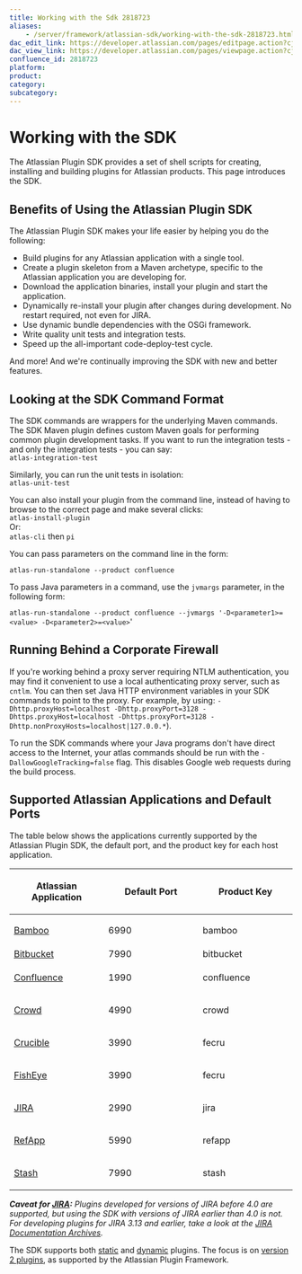 ```yaml
---
title: Working with the Sdk 2818723
aliases:
    - /server/framework/atlassian-sdk/working-with-the-sdk-2818723.html
dac_edit_link: https://developer.atlassian.com/pages/editpage.action?cjm=wozere&pageId=2818723
dac_view_link: https://developer.atlassian.com/pages/viewpage.action?cjm=wozere&pageId=2818723
confluence_id: 2818723
platform:
product:
category:
subcategory:
---
```

# Working with the SDK

The Atlassian Plugin SDK provides a set of shell scripts for creating, installing and building plugins for Atlassian products. This page introduces the SDK.

## Benefits of Using the Atlassian Plugin SDK

The Atlassian Plugin SDK makes your life easier by helping you do the following:

-   Build plugins for any Atlassian application with a single tool.
-   Create a plugin skeleton from a Maven archetype, specific to the Atlassian application you are developing for.
-   Download the application binaries, install your plugin and start the application.
-   Dynamically re-install your plugin after changes during development. No restart required, not even for JIRA.
-   Use dynamic bundle dependencies with the OSGi framework.
-   Write quality unit tests and integration tests.
-   Speed up the all-important code-deploy-test cycle.

And more! And we're continually improving the SDK with new and better features.

## Looking at the SDK Command Format

The SDK commands are wrappers for the underlying Maven commands. The SDK Maven plugin defines custom Maven goals for performing common plugin development tasks. If you want to run the integration tests - and only the integration tests - you can say:  
`atlas-integration-test`

Similarly, you can run the unit tests in isolation:  
`atlas-unit-test`

You can also install your plugin from the command line, instead of having to browse to the correct page and make several clicks:  
`atlas-install-plugin`  
Or:  
`atlas-cli` then `pi`

You can pass parameters on the command line in the form:

`atlas-run-standalone --product confluence`

To pass Java parameters in a command, use the `jvmargs` parameter, in the following form: 

`atlas-run-standalone --product confluence --jvmargs '-D<parameter1>=<value> -D<parameter2>=<value>`' 

## Running Behind a Corporate Firewall

If you're working behind a proxy server requiring NTLM authentication, you may find it convenient to use a local authenticating proxy server, such as `cntlm`. You can then set Java HTTP environment variables in your SDK commands to point to the proxy. For example, by using: `-Dhttp.proxyHost=localhost -Dhttp.proxyPort=3128 -Dhttps.proxyHost=localhost -Dhttps.proxyPort=3128 -Dhttp.nonProxyHosts=localhost|127.0.0.*`).

To run the SDK commands where your Java programs don't have direct access to the Internet, your atlas commands should be run with the `-DallowGoogleTracking=false` flag. This disables Google web requests during the build process.

## Supported Atlassian Applications and Default Ports

The table below shows the applications currently supported by the Atlassian Plugin SDK, the default port, and the product key for each host application.

<table>
<colgroup>
<col style="width: 33%" />
<col style="width: 33%" />
<col style="width: 33%" />
</colgroup>
<thead>
<tr class="header">
<th><p>Atlassian Application</p></th>
<th><p>Default Port</p></th>
<th><p>Product Key</p></th>
</tr>
</thead>
<tbody>
<tr class="odd">
<td><p><a href="http://www.atlassian.com/software/bamboo" class="external-link">Bamboo</a></p></td>
<td><p>6990</p></td>
<td><p>bamboo</p></td>
</tr>
<tr class="even">
<td><a href="https://www.atlassian.com/software/bitbucket/server" class="external-link">Bitbucket</a></td>
<td>7990</td>
<td>bitbucket</td>
</tr>
<tr class="odd">
<td><p><a href="http://www.atlassian.com/software/confluence" class="external-link">Confluence</a></p></td>
<td><p>1990</p></td>
<td><p>confluence</p></td>
</tr>
<tr class="even">
<td><p><a href="http://www.atlassian.com/software/crowd" class="external-link">Crowd</a></p></td>
<td><p>4990</p></td>
<td><p>crowd</p></td>
</tr>
<tr class="odd">
<td><p><a href="http://www.atlassian.com/software/crucible" class="external-link">Crucible</a></p></td>
<td><p>3990</p></td>
<td><p>fecru</p></td>
</tr>
<tr class="even">
<td><p><a href="http://www.atlassian.com/software/fisheye" class="external-link">FishEye</a></p></td>
<td><p>3990</p></td>
<td><p>fecru</p></td>
</tr>
<tr class="odd">
<td><p><a href="http://www.atlassian.com/software/jira" class="external-link">JIRA</a></p></td>
<td><p>2990</p></td>
<td><p>jira</p></td>
</tr>
<tr class="even">
<td><p><a href="https://developer.atlassian.com/display/DOCS/About+the+Atlassian+RefApp">RefApp</a></p></td>
<td><p>5990</p></td>
<td><p>refapp</p></td>
</tr>
<tr class="odd">
<td><p><a href="http://www.atlassian.com/software/stash" class="external-link">Stash</a></p></td>
<td><p>7990</p></td>
<td><p>stash</p></td>
</tr>
</tbody>
</table>

***Caveat for <a href="http://www.atlassian.com/software/jira" class="external-link">JIRA</a>:** Plugins developed for versions of JIRA before 4.0 are supported, but using the SDK with versions of JIRA earlier than 4.0 is not. For developing plugins for JIRA 3.13 and earlier, take a look at the [JIRA Documentation Archives](https://developer.atlassian.com/display/ARCHIVES/JIRA+Documentation+Archives).*

The SDK supports both [static](/server/framework/atlassian-sdk/852149.html) and [dynamic](/server/framework/atlassian-sdk/852157.html) plugins. The focus is on [version 2 plugins](/server/framework/atlassian-sdk/851971.html), as supported by the Atlassian Plugin Framework.

 

























